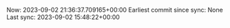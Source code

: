 Now: 2023-09-02 21:36:37.709165+00:00 Earliest commit since sync: None Last sync: 2023-09-02 15:48:22+00:00

